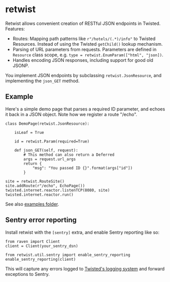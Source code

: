 # retwist

Retwist allows convenient creation of RESTful JSON endpoints in Twisted. Features:

* Routes: Mapping path patterns like `r"/hotels/(.*)/info"` to Twisted Resources. Instead of using the Twisted
`getChild()` lookup mechanism.
* Parsing of URL parameters from requests. Parameters are defined in `Resource` class scope, e.g.
`type = retwist.EnumParam(["html", "json])`.
* Handles encoding JSON responses, including support for good old JSONP.

You implement JSON endpoints by subclassing `retwist.JsonResource`, and implementing the `json_GET` method.

## Example

Here's a simple demo page that parses a required ID parameter, and echoes it back in a JSON object. Note how we register
a route "/echo". 
    
    class DemoPage(retwist.JsonResource):
    
        isLeaf = True
    
        id = retwist.Param(required=True)
    
        def json_GET(self, request):
            # This method can also return a Deferred
            args = request.url_args
            return {
                "msg": "You passed ID {}".format(args["id"])
            }
            
    site = retwist.RouteSite()
    site.addRoute(r"/echo", EchoPage())
    twisted.internet.reactor.listenTCP(8080, site)
    twisted.internet.reactor.run()
            
See also [examples folder](retwist/examples).

## Sentry error reporting

Install retwist with the `[sentry]` extra, and enable Sentry reporting like so:

    from raven import Client
    client = Client(your_sentry_dsn)

    from retwist.util.sentry import enable_sentry_reporting
    enable_sentry_reporting(client)

This will capture any errors logged to [Twisted's logging system](http://twistedmatrix.com/documents/current/core/howto/logging.html)
 and forward exceptions to Sentry.